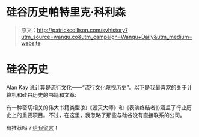 # 硅谷历史帕特里克·科利森

> 原文：<http://patrickcollison.com/svhistory?utm_source=wanqu.co&utm_campaign=Wanqu+Daily&utm_medium=website>

# 硅谷历史

Alan Kay [说](http://www.drdobbs.com/architecture-and-design/interview-with-alan-kay/240003442)计算是流行文化——“流行文化蔑视历史”。以下是我最喜欢的关于计算机和硅谷历史的书籍和文章:

有一种密切相关的伟大书籍类型(如《毁灭大师》和《表演终结者》)涵盖了行业历史上的重要项目。不过，在这里，我忽略了那些与硅谷没有直接联系的公司。

有推荐吗？[给我留言](mailto:patrick@stripe.com)！